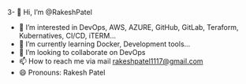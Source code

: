 3- 👋 Hi, I’m @RakeshPatel
- 👀 I’m interested in DevOps, AWS, AZURE,  GitHub, GitLab, Teraform, Kubernatives, CI/CD, iTERM...
- 🌱 I’m currently learning Docker, Development tools...
- 💞️ I’m looking to collaborate on DevOps
- 📫 How to reach me via mail rakeshpatel1117@gmail.com
- 😄 Pronouns: Rakesh Patel 
  

<!---
RakeshPatel-17/RakeshPatel-17 is a ✨ special ✨ repository because its `README.md` (this file) appears on your GitHub profile.
You can click the Preview link to take a look at your changes.
--->
